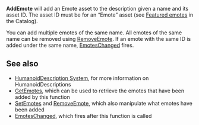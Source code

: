 **AddEmote** will add an Emote asset to the description given a name and its asset ID. The asset ID must be for an “Emote” asset (see [Featured emotes](https://www.roblox.com/catalog?Category=0&Subcategory=39) in the Catalog).

You can add multiple emotes of the same name. All emotes of the same name can be removed using [RemoveEmote](https://developer.roblox.com/en-us/api-reference/function/HumanoidDescription/RemoveEmote). If an emote with the same ID is added under the same name, [EmotesChanged](https://developer.roblox.com/en-us/api-reference/event/HumanoidDescription/EmotesChanged) fires.

See also
--------

*   [HumanoidDescription System](https://developer.roblox.com/en-us/articles/humanoiddescription-system), for more information on HumanoidDescriptions
*   [GetEmotes](https://developer.roblox.com/en-us/api-reference/function/HumanoidDescription/RemoveEmote), which can be used to retrieve the emotes that have been added by this function
*   [SetEmotes](https://developer.roblox.com/en-us/api-reference/function/HumanoidDescription/SetEmotes) and [RemoveEmote](https://developer.roblox.com/en-us/api-reference/function/HumanoidDescription/RemoveEmote), which also manipulate what emotes have been added
*   [EmotesChanged](https://developer.roblox.com/en-us/api-reference/event/HumanoidDescription/EmotesChanged), which fires after this function is called